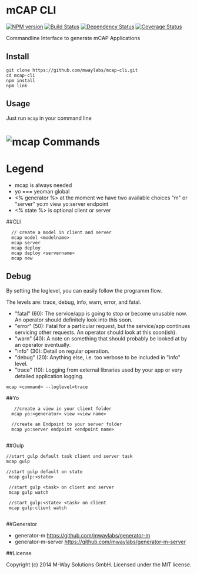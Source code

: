 # mCAP CLI
[![NPM version][npm-image]][npm-url] [![Build Status][travis-image]][travis-url] [![Dependency Status][daviddm-url]][daviddm-image] [![Coverage Status][coveralls-image]][coveralls-url]

Commandline Interface to generate mCAP Applications



## Install

```
git clone https://github.com/mwaylabs/mcap-cli.git
cd mcap-cli
npm install
npm link
```



## Usage

Just run `mcap` in your command line

![mcap](https://lh3.googleusercontent.com/D7Vz2DFVRk3LCbjrCmVIKcY0qLG7jxIvPVgcd24x5SPt2YXGhot3Job0qkRr39ioU0yqig=w1896-h914)
Commands
====

Legend
===
- mcap is always needed
- yo === yeoman global
- <% generator %> at the moment we have two available choices "m" or "server"
  yo:m view
  yo:server endpoint
- <% state %> is optional client or server

##CLI
````
  // create a model in client and server
  mcap model <modelname>
  mcap server
  mcap deploy 
  mcap deploy <servername>
  mcap new
````

## Debug

By setting the loglevel, you can easily follow the programm flow.

The levels are: trace, debug, info, warn, error, and fatal.

- "fatal" (60): The service/app is going to stop or become unusable now. An operator should definitely look into this soon.
- "error" (50): Fatal for a particular request, but the service/app continues servicing other requests. An operator should look at this soon(ish).
- "warn" (40): A note on something that should probably be looked at by an operator eventually.
- "info" (30): Detail on regular operation.
- "debug" (20): Anything else, i.e. too verbose to be included in "info" level.
- "trace" (10): Logging from external libraries used by your app or very detailed application logging.

```
mcap <command> --loglevel=trace
```

##Yo
````
   //create a view in your client folder
  mcap yo:<generator> view <view name>
  
  //create an Endpoint to your server folder
  mcap yo:server endpoint <endpoint name>
  
````

##Gulp

````
//start gulp default task client and server task
mcap gulp

//start gulp default on state
 mcap gulp:<state>
 
 //start gulp <task> on client and server
 mcap gulp watch
 
 //start gulp:<state> <task> on client
 mcap gulp:client watch
 
````



##Generator

- generator-m https://github.com/mwaylabs/generator-m
- generator-m-server https://github.com/mwaylabs/generator-m-server


##License

Copyright (c) 2014 M-Way Solutions GmbH. Licensed under the MIT license.



[npm-url]: https://npmjs.org/package/mcap-cli
[npm-image]: https://badge.fury.io/js/mcap-cli.svg
[travis-url]: https://travis-ci.org/mwaylabs/mcap-cli
[travis-image]: https://travis-ci.org/mwaylabs/mcap-cli.svg?branch=master
[daviddm-url]: https://david-dm.org/mwaylabs/mcap-cli.svg?theme=shields.io
[daviddm-image]: https://david-dm.org/mwaylabs/mcap-cli
[coveralls-url]: https://coveralls.io/r/mwaylabs/mcap-cli
[coveralls-image]: https://coveralls.io/repos/mwaylabs/mcap-cli/badge.png
